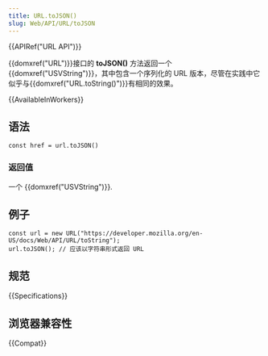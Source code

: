 ```yaml
---
title: URL.toJSON()
slug: Web/API/URL/toJSON
---
```


{{APIRef("URL API")}}

{{domxref("URL")}}接口的 **toJSON()** 方法返回一个{{domxref("USVString")}}，其中包含一个序列化的 URL 版本，尽管在实践中它似乎与{{domxref("URL.toString()")}}有相同的效果。

{{AvailableInWorkers}}

## 语法

```
const href = url.toJSON()
```

### 返回值

一个 {{domxref("USVString")}}.

## 例子

```
const url = new URL("https://developer.mozilla.org/en-US/docs/Web/API/URL/toString");
url.toJSON(); // 应该以字符串形式返回 URL
```

## 规范

{{Specifications}}

## 浏览器兼容性

{{Compat}}
